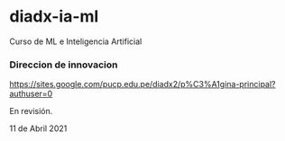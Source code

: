 # diadx-ia-ml

Curso de ML e Inteligencia Artificial 

### Direccion de innovacion
https://sites.google.com/pucp.edu.pe/diadx2/p%C3%A1gina-principal?authuser=0

En revisión.

11 de Abril 2021
